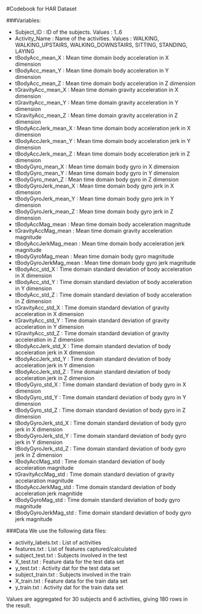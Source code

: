 #Codebook for HAR Dataset

###Variables:
* Subject_ID : ID of the subjects. Values : 1..6
* Activity_Name : Name of the activities. Values : WALKING, WALKING_UPSTAIRS, WALKING_DOWNSTAIRS, SITTING, STANDING, LAYING
* tBodyAcc_mean_X : Mean time domain body acceleration in X dimension
* tBodyAcc_mean_Y : Mean time domain body acceleration in Y dimension
* tBodyAcc_mean_Z : Mean time domain body acceleration in Z dimension
* tGravityAcc_mean_X : Mean time domain gravity acceleration in X dimension
* tGravityAcc_mean_Y : Mean time domain gravity acceleration in Y dimension
* tGravityAcc_mean_Z : Mean time domain gravity acceleration in Z dimension
* tBodyAccJerk_mean_X : Mean time domain body acceleration jerk in X dimension
* tBodyAccJerk_mean_Y : Mean time domain body acceleration jerk in Y dimension
* tBodyAccJerk_mean_Z : Mean time domain body acceleration jerk in Z dimension
* tBodyGyro_mean_X : Mean time domain body gyro in X dimension
* tBodyGyro_mean_Y : Mean time domain body gyro in Y dimension
* tBodyGyro_mean_Z : Mean time domain body gyro in Z dimension
* tBodyGyroJerk_mean_X : Mean time domain body gyro jerk in X dimension
* tBodyGyroJerk_mean_Y : Mean time domain body gyro jerk in Y dimension
* tBodyGyroJerk_mean_Z : Mean time domain body gyro jerk in Z dimension
* tBodyAccMag_mean : Mean time domain body acceleration magnitude 
* tGravityAccMag_mean : Mean time domain gravity acceleration magnitude 
* tBodyAccJerkMag_mean : Mean time domain body acceleration jerk magnitude 
* tBodyGyroMag_mean : Mean time domain body gyro magnitude
* tBodyGyroJerkMag_mean : Mean time domain  body gyro jerk magnitude
* tBodyAcc_std_X : Time domain standard deviation of body acceleration in X dimension
* tBodyAcc_std_Y : Time domain standard deviation of body acceleration in Y dimension
* tBodyAcc_std_Z : Time domain standard deviation of body acceleration in Z dimension
* tGravityAcc_std_X : Time domain standard deviation of gravity acceleration in X dimension
* tGravityAcc_std_Y : Time domain standard deviation of gravity acceleration in Y dimension
* tGravityAcc_std_Z : Time domain standard deviation of gravity acceleration in Z dimension
* tBodyAccJerk_std_X : Time domain standard deviation of body acceleration jerk in X dimension
* tBodyAccJerk_std_Y : Time domain standard deviation of body acceleration jerk in Y dimension
* tBodyAccJerk_std_Z : Time domain standard deviation of body acceleration jerk in Z dimension
* tBodyGyro_std_X : Time domain standard deviation of body gyro in X dimension
* tBodyGyro_std_Y : Time domain standard deviation of body gyro in Y dimension
* tBodyGyro_std_Z : Time domain standard deviation of body gyro in Z dimension
* tBodyGyroJerk_std_X : Time domain standard deviation of body gyro jerk in X dimension
* tBodyGyroJerk_std_Y : Time domain standard deviation of body gyro jerk in Y dimension
* tBodyGyroJerk_std_Z : Time domain standard deviation of body gyro jerk in Z dimension
* tBodyAccMag_std : Time domain standard deviation of body acceleration magnitude
* tGravityAccMag_std : Time domain standard deviation of gravity accelaration magnitude
* tBodyAccJerkMag_std : Time domain standard deviation of body acceleration jerk magnitide
* tBodyGyroMag_std : Time domain standard deviation of body gyro magnitude
* tBodyGyroJerkMag_std : Time domain standard deviation of body gyro jerk magnitude

###Data
We use the following data files:
* activity_labels.txt : List of activities
* features.txt : List of features captured/calculated
* subject_test.txt : Subjects involved in the test
* X_test.txt : Feature data for the test data set
* y_test.txt : Activity dat for the test data set
* subject_train.txt : Subjects involved in the train
* X_train.txt : Feature data for the train data set
* y_train.txt : Activity dat for the train data set

Values are aggregated for 30 subjects and 6 activities, giving 180 rows in the result.
